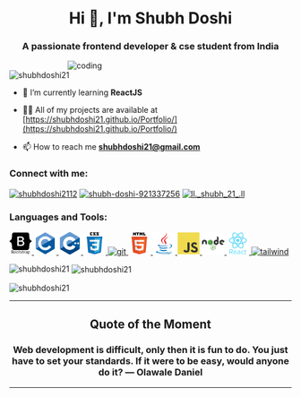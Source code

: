 <h1 align="center">Hi 👋, I'm Shubh Doshi</h1>
<h3 align="center">A passionate frontend developer & cse student from India</h3>

<img align="right" alt="coding" width="400" src="https://gifdb.com/images/high/animated-man-computer-coding-nae6mec378lsg1i3.gif">

<p align="left"> <img src="https://komarev.com/ghpvc/?username=shubhdoshi21&label=Profile%20views&color=0e75b6&style=flat" alt="shubhdoshi21" /> </p>

- 🌱 I’m currently learning **ReactJS**

- 👨‍💻 All of my projects are available at [https://shubhdoshi21.github.io/Portfolio/](https://shubhdoshi21.github.io/Portfolio/)

- 📫 How to reach me **shubhdoshi21@gmail.com**

<h3 align="left">Connect with me:</h3>
<p align="left">
<a href="https://twitter.com/shubhdoshi2112" target="blank"><img align="center" src="https://raw.githubusercontent.com/rahuldkjain/github-profile-readme-generator/master/src/images/icons/Social/twitter.svg" alt="shubhdoshi2112" height="30" width="40" /></a>
<a href="https://linkedin.com/in/shubh-doshi-921337256" target="blank"><img align="center" src="https://raw.githubusercontent.com/rahuldkjain/github-profile-readme-generator/master/src/images/icons/Social/linked-in-alt.svg" alt="shubh-doshi-921337256" height="30" width="40" /></a>
<a href="https://instagram.com/ll._shubh_21_.ll" target="blank"><img align="center" src="https://raw.githubusercontent.com/rahuldkjain/github-profile-readme-generator/master/src/images/icons/Social/instagram.svg" alt="ll._shubh_21_.ll" height="30" width="40" /></a>
</p>

<h3 align="left">Languages and Tools:</h3>
<p align="left"> <a href="https://getbootstrap.com" target="_blank" rel="noreferrer"> <img src="https://raw.githubusercontent.com/devicons/devicon/master/icons/bootstrap/bootstrap-plain-wordmark.svg" alt="bootstrap" width="40" height="40"/> </a> <a href="https://www.cprogramming.com/" target="_blank" rel="noreferrer"> <img src="https://raw.githubusercontent.com/devicons/devicon/master/icons/c/c-original.svg" alt="c" width="40" height="40"/> </a> <a href="https://www.w3schools.com/cpp/" target="_blank" rel="noreferrer"> <img src="https://raw.githubusercontent.com/devicons/devicon/master/icons/cplusplus/cplusplus-original.svg" alt="cplusplus" width="40" height="40"/> </a> <a href="https://www.w3schools.com/css/" target="_blank" rel="noreferrer"> <img src="https://raw.githubusercontent.com/devicons/devicon/master/icons/css3/css3-original-wordmark.svg" alt="css3" width="40" height="40"/> </a> <a href="https://git-scm.com/" target="_blank" rel="noreferrer"> <img src="https://www.vectorlogo.zone/logos/git-scm/git-scm-icon.svg" alt="git" width="40" height="40"/> </a> <a href="https://www.w3.org/html/" target="_blank" rel="noreferrer"> <img src="https://raw.githubusercontent.com/devicons/devicon/master/icons/html5/html5-original-wordmark.svg" alt="html5" width="40" height="40"/> </a> <a href="https://www.java.com" target="_blank" rel="noreferrer"> <img src="https://raw.githubusercontent.com/devicons/devicon/master/icons/java/java-original.svg" alt="java" width="40" height="40"/> </a> <a href="https://developer.mozilla.org/en-US/docs/Web/JavaScript" target="_blank" rel="noreferrer"> <img src="https://raw.githubusercontent.com/devicons/devicon/master/icons/javascript/javascript-original.svg" alt="javascript" width="40" height="40"/> </a> <a href="https://nodejs.org" target="_blank" rel="noreferrer"> <img src="https://raw.githubusercontent.com/devicons/devicon/master/icons/nodejs/nodejs-original-wordmark.svg" alt="nodejs" width="40" height="40"/> </a> <a href="https://reactjs.org/" target="_blank" rel="noreferrer"> <img src="https://raw.githubusercontent.com/devicons/devicon/master/icons/react/react-original-wordmark.svg" alt="react" width="40" height="40"/> </a> <a href="https://tailwindcss.com/" target="_blank" rel="noreferrer"> <img src="https://www.vectorlogo.zone/logos/tailwindcss/tailwindcss-icon.svg" alt="tailwind" width="40" height="40"/> </a> </p>

<p><img align="left" src="https://github-readme-stats.vercel.app/api/top-langs?username=shubhdoshi21&show_icons=true&locale=en&layout=compact" alt="shubhdoshi21" /></p>

<p>&nbsp;<img align="center" src="https://github-readme-stats.vercel.app/api?username=shubhdoshi21&show_icons=true&locale=en" alt="shubhdoshi21" /></p>

<p><img align="center" src="https://github-readme-streak-stats.herokuapp.com/?user=shubhdoshi21&" alt="shubhdoshi21" /></p>


---

<h2 align='center'>Quote of the Moment</h2>
<h3 quote align='center'>Web development is difficult, only then it is fun to do. You just have to set your standards. If it were to be easy, would anyone do it? ― Olawale Daniel</h3 quote>

---
